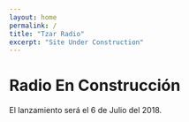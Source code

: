 ```yaml
---
layout: home
permalink: /
title: "Tzar Radio"
excerpt: "Site Under Construction"
---
```

# Radio En Construcción
El lanzamiento será el 6 de Julio del 2018.

